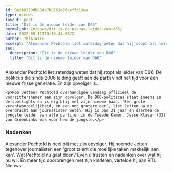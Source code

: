 ```yaml
---
id: 0a2b8739db834e7b8163e96a4ffc19ee
type: nieuws
layout: post
title: "Dit is de nieuwe leider van D66"
permalink: /nieuws/dit-is-de-nieuwe-leider-van-d66/
date: 2022-05-11T19:16:41.067Z
author: 7biA1WiYB
excerpt: "Alexander Pechtold liet zaterdag weten dat hij stopt als leider van D66. De politicus die sinds 2006 leiding geeft aan de partij vindt het tijd voor een nieuwe frisse generatie. En zijn opvolger is…  "
seo:
  description: "Dit is de nieuwe leider van D66"
  title: "Dit is de nieuwe leider van D66"
---
```

Alexander Pechtold liet zaterdag weten dat hij stopt als leider van D66. De politicus die sinds 2006 leiding geeft aan de partij vindt het tijd voor een nieuwe frisse generatie. En zijn opvolger is…  

    <p>Rob Jetten! Pechtold overhandigde vandaag officieel de voorzittershamer aan zijn opvolger. De D66-politicus staat ineens in de spotlights en is erg blij met zijn nieuwe baan. ‘Een grote verantwoordelijkheid, en een nog grotere eer’, liet Jetten na de overdracht aan journalisten weten. Hij is pas 31 jaar en daarmee de jongste leider van alle partijen in de Tweede Kamer. Jesse Klaver (32) van GroenLinks was voor hem de jongste.</p>
<h3>Nadenken</h3>
<p>Alexander Pechtold is heel blij met zijn opvolger. Hij noemde Jetten tegenover journalisten een 'groot talent die moeilijke taken makkelijk aan kan'. Wat Pechtold nu gaat doen? Even uitrusten en nadenken over wat hij nu wil. En meer tijd doorbrengen met zijn kinderen, vertelde hij aan RTL Nieuws.</p>  
